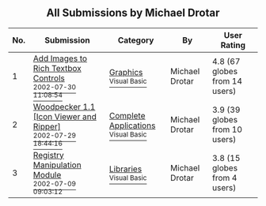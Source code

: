 ﻿<div align="center">

## All Submissions by Michael Drotar

</div>

No.  | Submission | Category | By   | User Rating
---- | ---------- | -------- | ---- | -----------
1 | [Add Images to Rich Textbox Controls<br /><sup>2002-07-30 11:08:54</sup>](https://github.com/Planet-Source-Code/michael-drotar-add-images-to-rich-textbox-controls__1-37001) | [Graphics<br /><sup>Visual Basic</sup>](../ByCategory/graphics__1-46.md) | Michael Drotar | 4.8 (67 globes from 14 users)
2 | [Woodpecker 1\.1 \[Icon Viewer and Ripper\]<br /><sup>2002-07-29 18:44:16</sup>](https://github.com/Planet-Source-Code/michael-drotar-woodpecker-1-1-icon-viewer-and-ripper__1-37335) | [Complete Applications<br /><sup>Visual Basic</sup>](../ByCategory/complete-applications__1-27.md) | Michael Drotar | 3.9 (39 globes from 10 users)
3 | [Registry Manipulation Module<br /><sup>2002-07-09 09:03:12</sup>](https://github.com/Planet-Source-Code/michael-drotar-registry-manipulation-module__1-36731) | [Libraries<br /><sup>Visual Basic</sup>](../ByCategory/libraries__1-49.md) | Michael Drotar | 3.8 (15 globes from 4 users)
